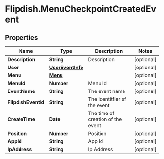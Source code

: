 # Flipdish.MenuCheckpointCreatedEvent

## Properties

Name | Type | Description | Notes
------------ | ------------- | ------------- | -------------
**Description** | **String** | Description | [optional] 
**User** | [**UserEventInfo**](UserEventInfo.md) |  | [optional] 
**Menu** | [**Menu**](Menu.md) |  | [optional] 
**MenuId** | **Number** | Menu Id | [optional] 
**EventName** | **String** | The event name | [optional] 
**FlipdishEventId** | **String** | The identitfier of the event | [optional] 
**CreateTime** | **Date** | The time of creation of the event | [optional] 
**Position** | **Number** | Position | [optional] 
**AppId** | **String** | App id | [optional] 
**IpAddress** | **String** | Ip Address | [optional] 


